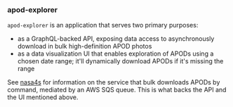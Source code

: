 ### apod-explorer

`apod-explorer` is an application that serves two primary purposes:

- as a GraphQL-backed API, exposing data access to asynchronously download in bulk high-definition APOD photos
- as a data visualization UI that enables exploration of APODs using a chosen date range; it'll dynamically download APODs if it's missing the range

See [nasa4s](https://github.com/brandon-powers/nasa4s) for information on the service that bulk downloads APODs by command, mediated by an AWS SQS queue. This is what backs the API and the UI mentioned above.
